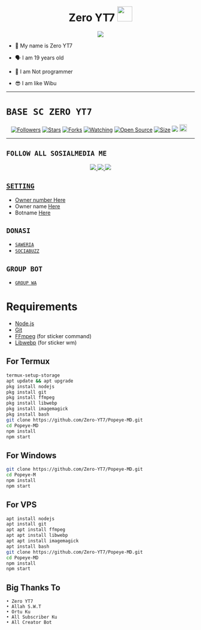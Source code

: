 <h1 align="center">Zero YT7 <img src="https://user-images.githubusercontent.com/1303154/88677602-1635ba80-d120-11ea-84d8-d263ba5fc3c0.gif" width="40px" alt=""><br></h1>
<p align="center">
<img src="https://i.ibb.co/DbfJj4h/20220206-165210.jpg" />
</p>

<p align="center">

- 👼 My name is Zero YT7

- 🗣️ I am 19 years old 

- 🔭 I am Not programmer
 
- 😎 I am like Wibu
</p>

------

# ```BASE SC ZERO YT7```
<p align="center">
<a href="https://github.com/Zero-YT7/followers"><img title="Followers" src="https://img.shields.io/github/followers/Zero-YT7?color=red&style=flat-square"></a>
<a href="https://github.com/Zero-YT7/Popeye-MD/stargazers/"><img title="Stars" src="https://img.shields.io/github/stars/Zero-YT7/Popeye-MD?color=blue&style=flat-square"></a>
<a href="https://github.com/Zero-YT7/Popeye-MD/network/members"><img title="Forks" src="https://img.shields.io/github/forks/Zero-YT7/Popeye-MD?color=red&style=flat-square"></a>
<a href="https://github.com/Zero-YT7/Popeye-MD/watchers"><img title="Watching" src="https://img.shields.io/github/watchers/Zero-YT7/Popeye-MD?label=Watchers&color=blue&style=flat-square"></a>
<a href="https://github.com/Zero-YT7/Popeye-MD"><img title="Open Source" src="https://badges.frapsoft.com/os/v2/open-source.svg?v=103"></a>
<a href="https://github.com/ZeroYT7/Popeye-MD/"><img title="Size" src="https://img.shields.io/github/repo-size/Zero-YT7/Popeye-MD?style=flat-square&color=green"></a>
<a href="https://hits.seeyoufarm.com"><img src="https://hits.seeyoufarm.com/api/count/incr/badge.svg?url=https%3A%2F%2Fgithub.com%2FZero-YT7%2FPopeye-MD&count_bg=%2379C83D&title_bg=%23555555&icon=probot.svg&icon_color=%2300FF6D&title=hits&edge_flat=false"/></a>
<a href="https://github.com/Zero-YT7/Popeye-MD/graphs/commit-activity"><img height="20" src="https://img.shields.io/badge/Maintained%3F-yes-green.svg"></a>&nbsp;&nbsp;
</p>
<p align='center'>
    </p>

-------

## ```FOLLOW ALL SOSIALMEDIA ME```
<p align="center">
<a href="https://instagram.com/Zero_YT7"><img src="https://img.shields.io/badge/Instagram-E4405F?style=for-the-badge&logo=instagram&logoColor=white"/> 
<a href="https://wa.me/6281548926840"><img src="https://img.shields.io/badge/WhatsApp-25D366?style=for-the-badge&logo=whatsapp&logoColor=white" />
<a href="https://youtube.com/ZeroYT7"><img src="https://img.shields.io/badge/YouTube Zero YT7-ff0000?style=for-the-badge&logo=youtube&logoColor=ff000000&link=https://youtube.com/ZeroYT7" /><br>
</p>

## ```SETTING```

- Owner number [Here](https://github.com/Zero-YT7/Popeye-MD/blob/master/options/config.js#L29)
- Owner name [Here](https://github.com/Zero-YT7/Popeye-MD/blob/master/options/config.json#L2)
- Botname [Here](https://github.com/Zero-YT7/Popeye-MD/blob/master/options/config.js#L30)

## ```DONASI```

- [`SAWERIA`](https://saweria.co/ZeroYT7)
- [`SOCIABUZZ`](https://sociabuzz.com/zeroyt7/tribe)

## ```GROUP BOT```

- [`GROUP WA`](https://chat.whatsapp.com/LVqF5oIPIyL2ysxp0lCaYD)

# Requirements
* [Node.js](https://nodejs.org/en/)
* [Git](https://git-scm.com/downloads)
* [FFmpeg](https://www.gyan.dev/ffmpeg/builds/) (for sticker command)
* [Libwebp](https://developers.google.com/speed/webp/download) (for sticker wm)

## For Termux
```bash
termux-setup-storage
apt update && apt upgrade
pkg install nodejs
pkg install git 
pkg install ffmpeg
pkg install libwebp 
pkg install imagemagick
pkg install bash
git clone https://github.com/Zero-YT7/Popeye-MD.git
cd Popeye-MD
npm install
npm start
```
## For Windows
```bash
git clone https://github.com/Zero-YT7/Popeye-MD.git
cd Popeye-M
npm install
npm start
```
## For VPS
```bash
apt install nodejs 
apt install git 
apt apt install ffmpeg 
apt apt install libwebp 
apt apt install imagemagick
apt install bash
git clone https://github.com/Zero-YT7/Popeye-MD.git
cd Popeye-MD
npm install
npm start
```

## Big Thanks To
 ```
• Zero YT7
• Allah S.W.T
• Ortu Ku
• All Subscriber Ku
• All Creator Bot
```
